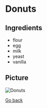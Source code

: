 # Donuts

## Ingredients
- flour
- egg
- milk
- yeast
- vanilla

## Picture
![Donuts](https://raw.githubusercontent.com/dezGusty/venus-cloud-restaurant/main/images/dish6.webp)

[Go back](../menu.md)
